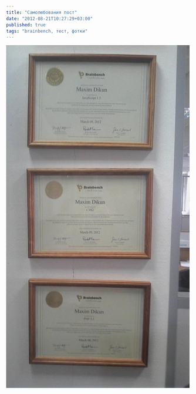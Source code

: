 ```yaml
---
title: "Самолюбования пост"
date: "2012-08-21T10:27:29+03:00"
published: true
tags: "brainbench, тест, фотки"
---
```


![Кусок офисной стены](/images/photos/certificates.jpg "Кусок офисной стены")

